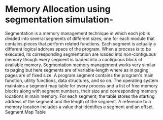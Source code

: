 # Memory Allocation using segmentation simulation-
Segmentation is a memory management technique in which each job is divided into several segments of different sizes, one for each module that contains pieces that perform related functions. Each segment is actually a different logical address space of the program.  When a process is to be executed, its corresponding segmentation are loaded into non-contiguous memory though every segment is loaded into a contiguous block of available memory.  Segmentation memory management works very similar to paging but here segments are of variable-length where as in paging pages are of fixed size.  A program segment contains the program's main function, utility functions, data structures, and so on. The operating system maintains a segment map table for every process and a list of free memory blocks along with segment numbers, their size and corresponding memory locations in main memory. For each segment, the table stores the starting address of the segment and the length of the segment. A reference to a memory location includes a value that identifies a segment and an offset.  Segment Map Table
